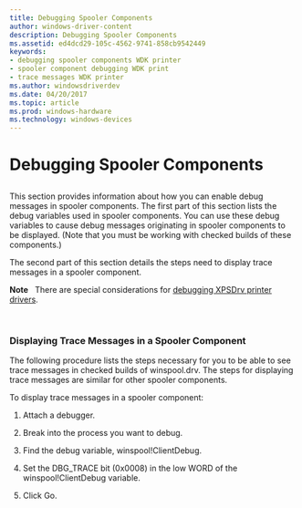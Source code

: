 ```yaml
---
title: Debugging Spooler Components
author: windows-driver-content
description: Debugging Spooler Components
ms.assetid: ed4dcd29-105c-4562-9741-858cb9542449
keywords:
- debugging spooler components WDK printer
- spooler component debugging WDK print
- trace messages WDK printer
ms.author: windowsdriverdev
ms.date: 04/20/2017
ms.topic: article
ms.prod: windows-hardware
ms.technology: windows-devices
---
```


# Debugging Spooler Components


## <a href="" id="ddk-debugging-spooler-components-gg"></a>


This section provides information about how you can enable debug messages in spooler components. The first part of this section lists the debug variables used in spooler components. You can use these debug variables to cause debug messages originating in spooler components to be displayed. (Note that you must be working with checked builds of these components.)

The second part of this section details the steps need to display trace messages in a spooler component.

**Note**   There are special considerations for [debugging XPSDrv printer drivers](debugging-xpsdrv-printer-drivers.md).

 

### Displaying Trace Messages in a Spooler Component

The following procedure lists the steps necessary for you to be able to see trace messages in checked builds of winspool.drv. The steps for displaying trace messages are similar for other spooler components.

To display trace messages in a spooler component:

1.  Attach a debugger.

2.  Break into the process you want to debug.

3.  Find the debug variable, winspool!ClientDebug.

4.  Set the DBG\_TRACE bit (0x0008) in the low WORD of the winspool!ClientDebug variable.

5.  Click Go.

 

 




